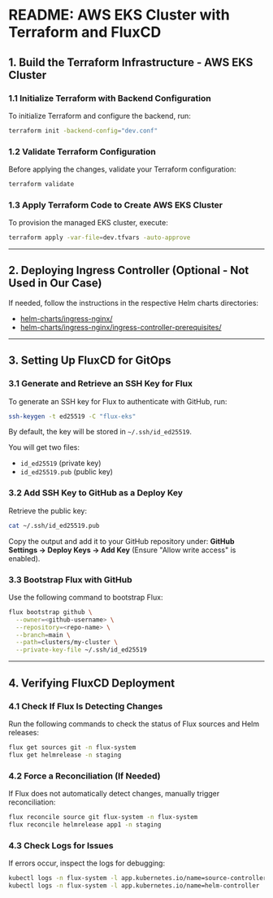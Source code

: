 # README: AWS EKS Cluster with Terraform and FluxCD

## 1. Build the Terraform Infrastructure - AWS EKS Cluster

### 1.1 Initialize Terraform with Backend Configuration
To initialize Terraform and configure the backend, run:
```sh
terraform init -backend-config="dev.conf"
```

### 1.2 Validate Terraform Configuration
Before applying the changes, validate your Terraform configuration:
```sh
terraform validate
```

### 1.3 Apply Terraform Code to Create AWS EKS Cluster
To provision the managed EKS cluster, execute:
```sh
terraform apply -var-file=dev.tfvars -auto-approve
```

---

## 2. Deploying Ingress Controller (Optional - Not Used in Our Case)
If needed, follow the instructions in the respective Helm charts directories:
- [helm-charts/ingress-nginx/](helm-charts/ingress-nginx/)
- [helm-charts/ingress-nginx/ingress-controller-prerequisites/](helm-charts/ingress-nginx/ingress-controller-prerequisites/)

---

## 3. Setting Up FluxCD for GitOps

### 3.1 Generate and Retrieve an SSH Key for Flux
To generate an SSH key for Flux to authenticate with GitHub, run:
```sh
ssh-keygen -t ed25519 -C "flux-eks"
```
By default, the key will be stored in `~/.ssh/id_ed25519`.

You will get two files:
- `id_ed25519` (private key)
- `id_ed25519.pub` (public key)

### 3.2 Add SSH Key to GitHub as a Deploy Key
Retrieve the public key:
```sh
cat ~/.ssh/id_ed25519.pub
```
Copy the output and add it to your GitHub repository under:
**GitHub Settings → Deploy Keys → Add Key** (Ensure "Allow write access" is enabled).

### 3.3 Bootstrap Flux with GitHub
Use the following command to bootstrap Flux:
```sh
flux bootstrap github \
  --owner=<github-username> \
  --repository=<repo-name> \
  --branch=main \
  --path=clusters/my-cluster \
  --private-key-file ~/.ssh/id_ed25519
```

---

## 4. Verifying FluxCD Deployment

### 4.1 Check If Flux Is Detecting Changes
Run the following commands to check the status of Flux sources and Helm releases:
```sh
flux get sources git -n flux-system
flux get helmrelease -n staging
```

### 4.2 Force a Reconciliation (If Needed)
If Flux does not automatically detect changes, manually trigger reconciliation:
```sh
flux reconcile source git flux-system -n flux-system
flux reconcile helmrelease app1 -n staging
```

### 4.3 Check Logs for Issues
If errors occur, inspect the logs for debugging:
```sh
kubectl logs -n flux-system -l app.kubernetes.io/name=source-controller
kubectl logs -n flux-system -l app.kubernetes.io/name=helm-controller
```


